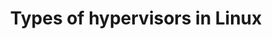 ---
menu:
  sidebar:
    identifier: tipo-hipervisores
    name: Types of hypervisors
    parent: introduccion-kvm
    weight: 2
title: Types of hypervisors in Linux
---